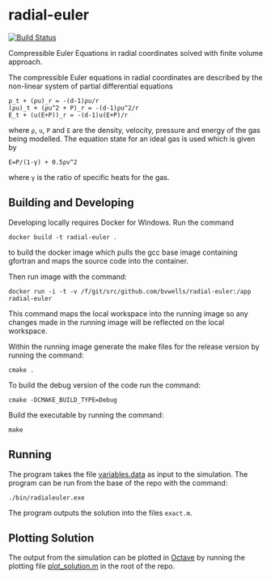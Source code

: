 # radial-euler
[![Build Status](https://travis-ci.org/bvwells/radial-euler.svg?branch=master)](https://travis-ci.org/bvwells/radial-euler)

Compressible Euler Equations in radial coordinates solved with finite volume approach.

The compressible Euler equations in radial coordinates are described by the non-linear system of partial differential equations

```
ρ_t + (ρu)_r = -(d-1)ρu/r
(ρu)_t + (ρu^2 + P)_r = -(d-1)ρu^2/r
E_t + (u(E+P))_r = -(d-1)u(E+P)/r
```

where ```ρ```, ```u```, ```P``` and ```E``` are the density, velocity, pressure and energy of the gas being modelled. The equation state for an ideal gas is used which is given by

```
E=P/(1-γ) + 0.5ρv^2
```
where ```γ``` is the ratio of specific heats for the gas.

## Building and Developing

Developing locally requires Docker for Windows. Run the command

```
docker build -t radial-euler .
```

to build the docker image which pulls the gcc base image containing gfortran and maps the source code into the container.

Then run image with the command:

```
docker run -i -t -v /f/git/src/github.com/bvwells/radial-euler:/app radial-euler
```

This command maps the local workspace into the running image so any changes made in the running image will be reflected on the local workspace.

Within the running image generate the make files for the release version by running the command:

```
cmake .
```

To build the debug version of the code run the command:

```
cmake -DCMAKE_BUILD_TYPE=Debug
```

Build the executable by running the command:

```
make
```

## Running

The program takes the file [variables.data](./variables.data) as input to the simulation. The program can be run from the base of the repo with the command:

```
./bin/radialeuler.exe
```

The program outputs the solution into the files ```exact.m```.

## Plotting Solution

The output from the simulation can be plotted in [Octave](https://www.gnu.org/software/octave/) by running the plotting file
[plot_solution.m](./plot_solution.m) in the root of the repo.
